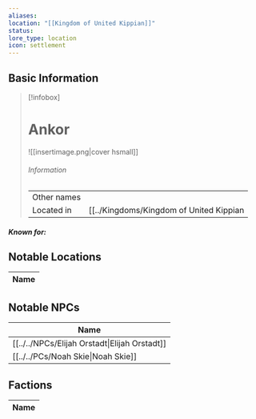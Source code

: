 ```yaml
---
aliases: 
location: "[[Kingdom of United Kippian]]"
status: 
lore_type: location
icon: settlement
---
```

## Basic Information
> [!infobox]
> # Ankor
> ![[insertimage.png|cover hsmall]]
> ###### Information
> |   |  |
> | ---- | ---- |
> | Other names | |
> | Located in | [[../Kingdoms/Kingdom of United Kippian|Kingdom of United Kippian]]|
##### Known for:
## Notable Locations
| Name |
| ---- |

## Notable NPCs
| Name                                       |
| ------------------------------------------ |
| [[../../NPCs/Elijah Orstadt\|Elijah Orstadt]] |
| [[../../PCs/Noah Skie\|Noah Skie]]            |

## Factions
| Name |
| ---- |
